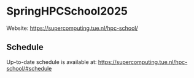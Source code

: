 # SpringHPCSchool2025
Website: https://supercomputing.tue.nl/hpc-school/

## Schedule
Up-to-date schedule is available at: https://supercomputing.tue.nl/hpc-school/#schedule
